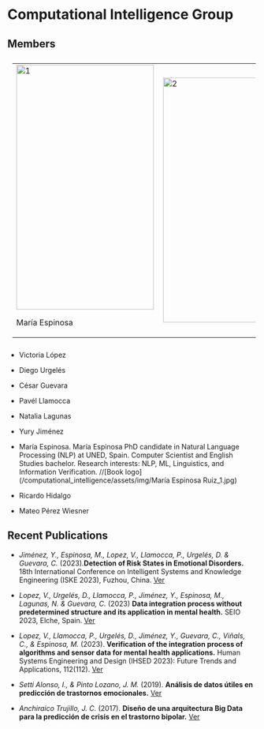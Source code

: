 # Computational Intelligence Group
## Members
<table style="padding:10px">
  <tr>
   <div class="one-third">
    <td><img src="/computational_intelligence/assets/img/María Espinosa Ruiz_1.jpg"  alt="1" width = 279px height = 496px >
      <p class="name">María Espinosa</p>
    </td>
      			
   </div>
 <td><img src="/computational_intelligence/assets/img/María Espinosa Ruiz_1.jpg" align="right" alt="2" width = 279px height = 496px></td>
       			<!--p class="name">María Espinosa</p>

   <td><img src="/computational_intelligence/assets/img/María Espinosa Ruiz_1.jpg" alt="3" width = 279px height = 496px></td>
         			<!--p class="name">María Espinosa</p>

    
   <!--<td><img src="./Scshot/trip_end.png" align="right" alt="4" width =  279px height = 496px></td>-->
  </tr>
</table>



- Victoria López
- Diego Urgelés
- César Guevara
- Pavél Llamocca
- Natalia Lagunas
- Yury Jiménez
- María Espinosa. 
María Espinosa
PhD candidate in Natural Language Processing (NLP) at UNED, Spain. 
Computer Scientist and English Studies bachelor. 
Research interests: NLP, ML, Linguistics, and Information Verification. 
//[Book logo](/computational_intelligence/assets/img/María Espinosa Ruiz_1.jpg)

- Ricardo Hidalgo
- Mateo Pérez Wiesner

## Recent Publications

- *Jiménez, Y., Espinosa, M., Lopez, V., Llamocca, P., Urgelés, D. & Guevara, C.* (2023).**Detection of Risk States in Emotional Disorders.** 18th International Conference on Intelligent Systems and Knowledge Engineering (ISKE 2023), Fuzhou, China.
[Ver](https://cunefedu-my.sharepoint.com/:b:/g/personal/victoria_lopez_cunef_edu/EZZx1TbPBSJDrfYPcU00QoUB2jTArZoI_2vl70rhwyEIDw?e=NaCHUV)

- *Lopez, V., Urgelés, D., Llamocca, P., Jiménez, Y., Espinosa, M., Lagunas, N. & Guevara, C.* (2023) **Data integration process without predetermined structure and its application in mental health.** SEIO 2023, Elche, Spain.
[Ver](https://cunefedu-my.sharepoint.com/:b:/g/personal/victoria_lopez_cunef_edu/EUrFcTUvX5RBqbjtuvXpQk0Bc9EzwaJ9yNqiCv1JKVMHIA?e=BO4wgk)

- *Lopez, V., Llamocca, P., Urgelés, D., Jiménez, Y., Guevara, C., Viñals, C., & Espinosa, M.* (2023). **Verification of the integration process of algorithms and sensor data for mental health applications.** Human Systems Engineering and Design (IHSED 2023): Future Trends and Applications, 112(112).
[Ver](https://cunefedu-my.sharepoint.com/:b:/g/personal/victoria_lopez_cunef_edu/EfGj2pciGetPvmW7Imbzn4gBwd53WoqiN9TPO96nRCDZTQ?e=5APnMo)

- *Setti Alonso, I., & Pinto Lozano, J. M.* (2019). **Análisis de datos útiles en predicción de trastornos emocionales.**
[Ver](https://docta.ucm.es/rest/api/core/bitstreams/edd9a587-a734-49dc-9bd9-a86402e6f022/content)

- *Anchiraico Trujillo, J. C.* (2017). **Diseño de una arquitectura Big Data para la predicción de crisis en el trastorno bipolar.**
[Ver](https://docta.ucm.es/rest/api/core/bitstreams/edd9a587-a734-49dc-9bd9-a86402e6f022/content)

